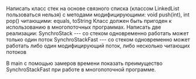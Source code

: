 Написать класс стек на основе cвязного списка (классом LinkedList пользоваться нельзя) с методами
модифицирующими: void push(int), int pop()
читающими: equals, toString
Класс должен быть пригоден к использованию в многопоточных программах. Написать две реализации:
SynchroStack --- со стеком одновременно работать может только один поток
SynchroStackFast --- со стеком одновременно может работать либо один модифицирующий поток, либо несколько читающих потоков

В main с помощью замеров времени показать преимущество SynchroStackFast при работе в многопоточной программе.


